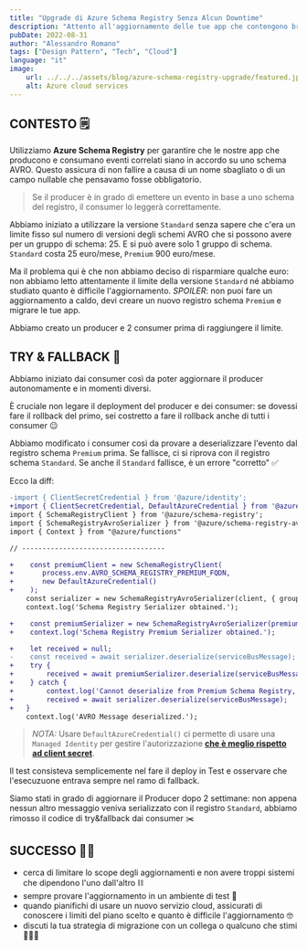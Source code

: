 ```yaml
---
title: "Upgrade di Azure Schema Registry Senza Alcun Downtime"
description: "Attento all'aggiornamento delle tue app che contengono breaking changes. Prendi spunto da ciò che ho fatto."
pubDate: 2022-08-31
author: "Alessandro Romano"
tags: ["Design Pattern", "Tech", "Cloud"]
language: "it"
image:
    url: ../../../assets/blog/azure-schema-registry-upgrade/featured.jpg
    alt: Azure cloud services
---
```


## CONTESTO 🗒️

Utilizziamo **Azure Schema Registry** per garantire che le nostre app che producono e consumano eventi correlati siano in accordo su uno schema AVRO. Questo assicura di non fallire a causa di un nome sbagliato o di un campo nullable che pensavamo fosse obbligatorio.

> Se il producer è in grado di emettere un evento in base a uno schema del registro, il consumer lo leggerà correttamente.

Abbiamo iniziato a utilizzare la versione `Standard` senza sapere che c'era un limite fisso sul numero di versioni degli schemi AVRO che si possono avere per un gruppo di schema: 25. E si può avere solo 1 gruppo di schema. `Standard` costa 25 euro/mese, `Premium` 900 euro/mese.

Ma il problema qui è che non abbiamo deciso di risparmiare qualche euro: non abbiamo letto attentamente il limite della versione `Standard` né abbiamo studiato quanto è difficile l'aggiornamento. _SPOILER_: non puoi fare un aggiornamento a caldo, devi creare un nuovo registro schema `Premium` e migrare le tue app.

Abbiamo creato un producer e 2 consumer prima di raggiungere il limite.

## TRY & FALLBACK 🦾

Abbiamo iniziato dai consumer così da poter aggiornare il producer autonomamente e in momenti diversi.

È cruciale non legare il deployment del producer e dei consumer: se dovessi fare il rollback del primo, sei costretto a fare il rollback anche di tutti i consumer 😐

Abbiamo modificato i consumer così da provare a deserializzare l'evento dal registro schema `Premium` prima. Se fallisce, ci si riprova con il registro schema `Standard`. Se anche il `Standard` fallisce, è un errore "corretto" ✅

Ecco la diff:

```diff
-import { ClientSecretCredential } from '@azure/identity';
+import { ClientSecretCredential, DefaultAzureCredential } from '@azure/identity';
import { SchemaRegistryClient } from '@azure/schema-registry';
import { SchemaRegistryAvroSerializer } from '@azure/schema-registry-avro';
import { Context } from "@azure/functions"

// -----------------------------------

+    const premiumClient = new SchemaRegistryClient(
+       process.env.AVRO_SCHEMA_REGISTRY_PREMIUM_FQDN,
+       new DefaultAzureCredential()
+    );
    const serializer = new SchemaRegistryAvroSerializer(client, { groupName: 'ALL_AVRO_SCHEMA' });
    context.log('Schema Registry Serializer obtained.');

+    const premiumSerializer = new SchemaRegistryAvroSerializer(premiumClient, { groupName: 'ALL_AVRO_SCHEMA' });
+    context.log('Schema Registry Premium Serializer obtained.');

+    let received = null;
-    const received = await serializer.deserialize(serviceBusMessage);
+    try {
+        received = await premiumSerializer.deserialize(serviceBusMessage);
+    } catch {
+        context.log('Cannot deserialize from Premium Schema Registry, fallbacking to Standard...');
+        received = await serializer.deserialize(serviceBusMessage);
+   }
    context.log('AVRO Message deserialized.');
```

> _NOTA:_ Usare `DefaultAzureCredential()` ci permette di usare una `Managed Identity` per gestire l'autorizzazione [**che è meglio rispetto ad client secret**](https://docs.microsoft.com/en-us/azure/active-directory/managed-identities-azure-resources/overview).

Il test consisteva semplicemente nel fare il deploy in Test e osservare che l'esecuzuone entrava sempre nel ramo di fallback.

Siamo stati in grado di aggiornare il Producer dopo 2 settimane: non appena nessun altro messaggio veniva serializzato con il registro `Standard`, abbiamo rimosso il codice di try&fallback dai consumer ✂️

## SUCCESSO 🤘🏻

- cerca di limitare lo scope degli aggiornamenti e non avere troppi sistemi che dipendono l'uno dall'altro ⛓️
- sempre provare l'aggiornamento in un ambiente di test 🦺
- quando pianifichi di usare un nuovo servizio cloud, assicurati di conoscere i limiti del piano scelto e quanto è difficile l'aggiornamento 🤓
- discuti la tua strategia di migrazione con un collega o qualcuno che stimi 🧑‍🤝‍🧑
